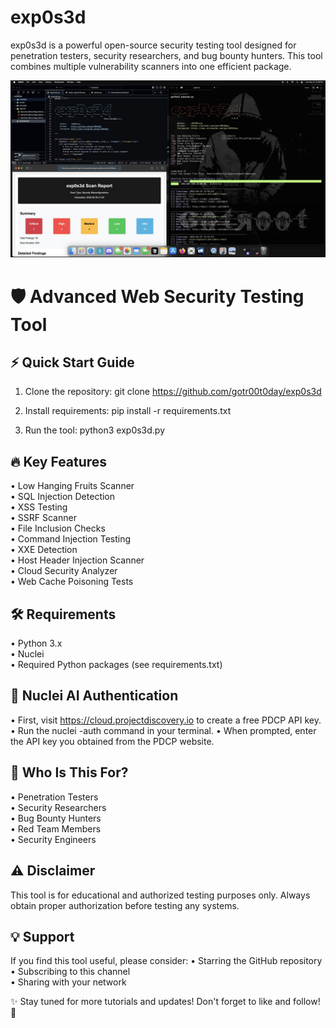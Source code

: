 # exp0s3d
exp0s3d is a powerful open-source security testing tool designed for penetration testers, security researchers, and bug bounty hunters. This tool combines multiple vulnerability scanners into one efficient package.

![exp0s3d Scanner Demo](exp0s3d_screenshot.png)

🛡️ Advanced Web Security Testing Tool
==================================================

⚡ Quick Start Guide
------------------
1. Clone the repository:
   git clone https://github.com/gotr00t0day/exp0s3d

2. Install requirements:
   pip install -r requirements.txt

3. Run the tool:
   python3 exp0s3d.py

🔥 Key Features
-------------
• Low Hanging Fruits Scanner<br>
• SQL Injection Detection<br>
• XSS Testing<br>
• SSRF Scanner<br>
• File Inclusion Checks<br>
• Command Injection Testing<br>
• XXE Detection<br>
• Host Header Injection Scanner<br>
• Cloud Security Analyzer<br>
• Web Cache Poisoning Tests<br>

🛠️ Requirements
-------------
• Python 3.x<br>
• Nuclei<br>
• Required Python packages (see requirements.txt)<br>

🔑 Nuclei AI Authentication
--------------------
• First, visit https://cloud.projectdiscovery.io to create a free PDCP API key.
• Run the nuclei -auth command in your terminal.
• When prompted, enter the API key you obtained from the PDCP website.

🎯 Who Is This For?
----------------
• Penetration Testers<br>
• Security Researchers<br>
• Bug Bounty Hunters<br>
• Red Team Members<br>
• Security Engineers<br>

⚠️ Disclaimer
-----------
This tool is for educational and authorized testing purposes only. Always obtain proper authorization before testing any systems.

💡 Support
--------
If you find this tool useful, please consider:
• Starring the GitHub repository<br>
• Subscribing to this channel<br>
• Sharing with your network<br>

✨ Stay tuned for more tutorials and updates! Don't forget to like and follow! 🔔
